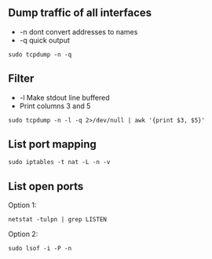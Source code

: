 ## Dump traffic of all interfaces
* -n dont convert addresses to names
* -q quick output 

```sudo tcpdump -n -q```

## Filter 
* -l Make stdout line buffered
* Print columns 3 and 5

```sudo tcpdump -n -l -q 2>/dev/null | awk '{print $3, $5}'```


## List port mapping

    sudo iptables -t nat -L -n -v

## List open ports
    
Option 1:

    netstat -tulpn | grep LISTEN
Option 2:

    sudo lsof -i -P -n